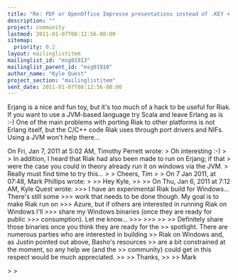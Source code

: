 ```yaml
---
title: "Re: PDF or OpenOffice Impresse presentations instead of .KEY +	Windows question"
description: ""
project: community
lastmod: 2011-01-07T08:12:56-08:00
sitemap:
  priority: 0.2
layout: mailinglistitem
mailinglist_id: "msg01913"
mailinglist_parent_id: "msg01910"
author_name: "Kyle Quest"
project_section: "mailinglistitem"
sent_date: 2011-01-07T08:12:56-08:00
---
```



Erjang is a nice and fun toy, but it's too much of a hack to be useful
for Riak. If you want to use a JVM-based language try Scala and leave
Erlang as is :-) One of the main problems with porting Riak to other
platforms is not Erlang itself, but the C/C++ code Riak uses through
port drivers and NIFs. Using a JVM won't help there...


On Fri, Jan 7, 2011 at 5:02 AM, Timothy Perrett  wrote:
&gt; Oh interesting :-)
&gt;
&gt; In addition, I heard that Riak had also been made to run on Erjang; if that 
&gt; were the case you could in theory already run it on windows via the JVM. 
&gt; Really must find time to try this...
&gt;
&gt; Cheers, Tim
&gt;
&gt; On 7 Jan 2011, at 07:48, Mark Phillips wrote:
&gt;
&gt;&gt; Hey Kyle,
&gt;&gt;
&gt;&gt; On Thu, Jan 6, 2011 at 7:12 AM, Kyle Quest  wrote:
&gt;&gt;&gt; I have an experimental Riak build for Windows... There's still some
&gt;&gt;&gt; work that needs to be done though. My goal is to make Riak run on
&gt;&gt;&gt; Azure, but if others are interested in running Riak on Windows I'll
&gt;&gt;&gt; share my Windows binaries (once they are ready for public
&gt;&gt;&gt; consumption). Let me know...
&gt;&gt;&gt;
&gt;&gt;&gt;
&gt;&gt;
&gt;&gt; Definitely share those binaries once you think they are ready for the
&gt;&gt; spotlight. There are numerous parties who are interested in building
&gt;&gt; Riak on Windows and, as Justin pointed out above, Basho's resources
&gt;&gt; are a bit constrained at the moment, so any help we (and the
&gt;&gt; community) could get in this respect would be much appreciated.
&gt;&gt;
&gt;&gt; Thanks,
&gt;&gt;
&gt;&gt; Mark

&gt;
&gt;

